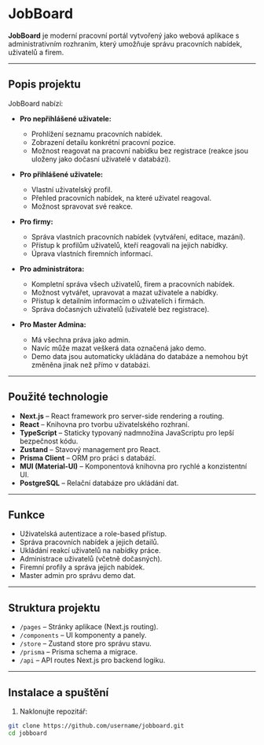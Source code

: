 # JobBoard

**JobBoard** je moderní pracovní portál vytvořený jako webová aplikace s administrativním rozhraním, který umožňuje správu pracovních nabídek, uživatelů a firem.  

---

## Popis projektu

JobBoard nabízí:

- **Pro nepřihlášené uživatele:**
  - Prohlížení seznamu pracovních nabídek.
  - Zobrazení detailu konkrétní pracovní pozice.
  - Možnost reagovat na pracovní nabídku bez registrace (reakce jsou uloženy jako dočasní uživatelé v databázi).

- **Pro přihlášené uživatele:**
  - Vlastní uživatelský profil.
  - Přehled pracovních nabídek, na které uživatel reagoval.
  - Možnost spravovat své reakce.

- **Pro firmy:**
  - Správa vlastních pracovních nabídek (vytváření, editace, mazání).
  - Přístup k profilům uživatelů, kteří reagovali na jejich nabídky.
  - Úprava vlastních firemních informací.

- **Pro administrátora:**
  - Kompletní správa všech uživatelů, firem a pracovních nabídek.
  - Možnost vytvářet, upravovat a mazat uživatele a nabídky.
  - Přístup k detailním informacím o uživatelích i firmách.
  - Správa dočasných uživatelů (uživatelé bez registrace).

- **Pro Master Admina:**
  - Má všechna práva jako admin.
  - Navíc může mazat veškerá data označená jako demo.
  - Demo data jsou automaticky ukládána do databáze a nemohou být změněna jinak než přímo v databázi.

---

## Použité technologie

- **Next.js** – React framework pro server-side rendering a routing.
- **React** – Knihovna pro tvorbu uživatelského rozhraní.
- **TypeScript** – Staticky typovaný nadmnožina JavaScriptu pro lepší bezpečnost kódu.
- **Zustand** – Stavový management pro React.
- **Prisma Client** – ORM pro práci s databází.
- **MUI (Material-UI)** – Komponentová knihovna pro rychlé a konzistentní UI.
- **PostgreSQL** – Relační databáze pro ukládání dat.

---

## Funkce

- Uživatelská autentizace a role-based přístup.
- Správa pracovních nabídek a jejich detailů.
- Ukládání reakcí uživatelů na nabídky práce.
- Administrace uživatelů (včetně dočasných).
- Firemní profily a správa jejich nabídek.
- Master admin pro správu demo dat.

---

## Struktura projektu

- `/pages` – Stránky aplikace (Next.js routing).
- `/components` – UI komponenty a panely.
- `/store` – Zustand store pro správu stavu.
- `/prisma` – Prisma schema a migrace.
- `/api` – API routes Next.js pro backend logiku.

---

## Instalace a spuštění

1. Naklonujte repozitář:

```bash
git clone https://github.com/username/jobboard.git
cd jobboard

